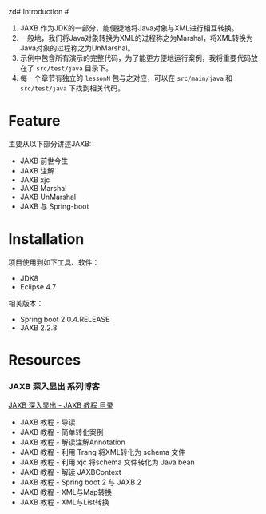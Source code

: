 zd# Introduction #

1. JAXB 作为JDK的一部分，能便捷地将Java对象与XML进行相互转换。
2. 一般地，我们将Java对象转换为XML的过程称之为Marshal，将XML转换为Java对象的过程称之为UnMarshal。 
3. 示例中包含所有演示的完整代码，为了能更方便地运行案例，我将重要代码放在了 `src/test/java` 目录下。
4. 每一个章节有独立的 `lessonN` 包与之对应，可以在 `src/main/java` 和 `src/test/java` 下找到相关代码。

# Feature #

主要从以下部分讲述JAXB:

 - JAXB 前世今生
 - JAXB 注解
 - JAXB xjc
 - JAXB Marshal
 - JAXB UnMarshal
 - JAXB 与 Spring-boot

# Installation #

项目使用到如下工具、软件：

 - JDK8
 - Eclipse 4.7
 
相关版本：

 - Spring boot 2.0.4.RELEASE
 - JAXB 2.2.8

# Resources #

### JAXB 深入显出 系列博客

[JAXB 深入显出 - JAXB 教程 目录](https://blog.csdn.net/jiangchao858/article/details/81842774)

- JAXB 教程 - 导读
- JAXB 教程 - 简单转化案例
- JAXB 教程 - 解读注解Annotation
- JAXB 教程 - 利用 Trang 将XML转化为 schema 文件
- JAXB 教程 - 利用 xjc 将schema 文件转化为 Java bean
- JAXB 教程 - 解读 JAXBContext
- JAXB 教程 - Spring boot 2 与 JAXB 2
- JAXB 教程 - XML与Map转换
- JAXB 教程 - XML与List转换
    

